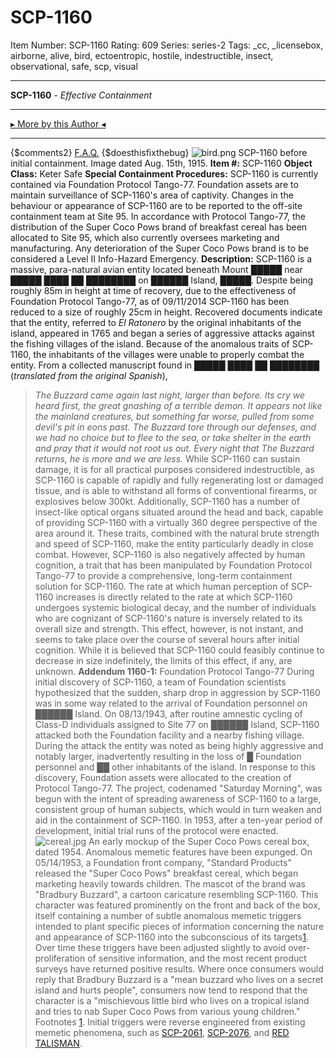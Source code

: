 # SCP-1160
Item Number: SCP-1160
Rating: 609
Series: series-2
Tags: _cc, _licensebox, airborne, alive, bird, ectoentropic, hostile, indestructible, insect, observational, safe, scp, visual

---

**SCP-1160** \- _Effective Containment_
* * *
[▸ More by this Author ◂](http://www.scp-wiki.net/djkaktus)
* * *
{$comments2}
[F.A.Q.](https://scp-wiki.wikidot.com/component:info-ayers)
{$doesthisfixthebug}
![bird.png](https://scp-wiki.wdfiles.com/local--files/scp-1160/bird.png)
SCP-1160 before initial containment. Image dated Aug. 15th, 1915.
**Item #:** SCP-1160
**Object Class:** Keter Safe
**Special Containment Procedures:** SCP-1160 is currently contained via Foundation Protocol Tango-77. Foundation assets are to maintain surveillance of SCP-1160's area of captivity. Changes in the behaviour or appearance of SCP-1160 are to be reported to the off-site containment team at Site 95.
In accordance with Protocol Tango-77, the distribution of the Super Coco Pows brand of breakfast cereal has been allocated to Site 95, which also currently oversees marketing and manufacturing. Any deterioration of the Super Coco Pows brand is to be considered a Level II Info-Hazard Emergency.
**Description:** SCP-1160 is a massive, para-natural avian entity located beneath Mount █████ near █████ ████ ██ ████████ on ██████ Island, █████. Despite being roughly 85m in height at time of recovery, due to the effectiveness of Foundation Protocol Tango-77, as of 09/11/2014 SCP-1160 has been reduced to a size of roughly 25cm in height. Recovered documents indicate that the entity, referred to _El Ratonero_ by the original inhabitants of the island, appeared in 1765 and began a series of aggressive attacks against the fishing villages of the island. Because of the anomalous traits of SCP-1160, the inhabitants of the villages were unable to properly combat the entity. From a collected manuscript found in █████ ████ ██ ████████ (_translated from the original Spanish_),
> _The Buzzard came again last night, larger than before. Its cry we heard first, the great gnashing of a terrible demon. It appears not like the mainland creatures, but something far worse, pulled from some devil's pit in eons past. The Buzzard tore through our defenses, and we had no choice but to flee to the sea, or take shelter in the earth and pray that it would not root us out. Every night that The Buzzard returns, he is more and we are less._
While SCP-1160 can sustain damage, it is for all practical purposes considered indestructible, as SCP-1160 is capable of rapidly and fully regenerating lost or damaged tissue, and is able to withstand all forms of conventional firearms, or explosives below 300kt. Additionally, SCP-1160 has a number of insect-like optical organs situated around the head and back, capable of providing SCP-1160 with a virtually 360 degree perspective of the area around it. These traits, combined with the natural brute strength and speed of SCP-1160, make the entity particularly deadly in close combat.
However, SCP-1160 is also negatively affected by human cognition, a trait that has been manipulated by Foundation Protocol Tango-77 to provide a comprehensive, long-term containment solution for SCP-1160. The rate at which human perception of SCP-1160 increases is directly related to the rate at which SCP-1160 undergoes systemic biological decay, and the number of individuals who are cognizant of SCP-1160's nature is inversely related to its overall size and strength. This effect, however, is not instant, and seems to take place over the course of several hours after initial cognition. While it is believed that SCP-1160 could feasibly continue to decrease in size indefinitely, the limits of this effect, if any, are unknown.
**Addendum 1160-1:** Foundation Protocol Tango-77
During initial discovery of SCP-1160, a team of Foundation scientists hypothesized that the sudden, sharp drop in aggression by SCP-1160 was in some way related to the arrival of Foundation personnel on ██████ Island. On 08/13/1943, after routine amnestic cycling of Class-D individuals assigned to Site 77 on ██████ Island, SCP-1160 attacked both the Foundation facility and a nearby fishing village. During the attack the entity was noted as being highly aggressive and notably larger, inadvertently resulting in the loss of █ Foundation personnel and ██ other inhabitants of the island.
In response to this discovery, Foundation assets were allocated to the creation of Protocol Tango-77. The project, codenamed "Saturday Morning", was begun with the intent of spreading awareness of SCP-1160 to a large, consistent group of human subjects, which would in turn weaken and aid in the containment of SCP-1160. In 1953, after a ten-year period of development, initial trial runs of the protocol were enacted.
![cereal.jpg](https://scp-wiki.wdfiles.com/local--files/scp-1160/cereal.jpg)
An early mockup of the Super Coco Pows cereal box, dated 1954. Anomalous memetic features have been expunged.
On 05/14/1953, a Foundation front company, "Standard Products" released the "Super Coco Pows" breakfast cereal, which began marketing heavily towards children. The mascot of the brand was "Bradbury Buzzard", a cartoon caricature resembling SCP-1160. This character was featured prominently on the front and back of the box, itself containing a number of subtle anomalous memetic triggers intended to plant specific pieces of information concerning the nature and appearance of SCP-1160 into the subconscious of its targets[1](javascript:;).
Over time these triggers have been adjusted slightly to avoid over-proliferation of sensitive information, and the most recent product surveys have returned positive results. Where once consumers would reply that Bradbury Buzzard is a "mean buzzard who lives on a secret island and hurts people", consumers now tend to respond that the character is a "mischievous little bird who lives on a tropical island and tries to nab Super Coco Pows from various young children."
Footnotes
[1](javascript:;). Initial triggers were reverse engineered from existing memetic phenomena, such as [SCP-2061](/scp-2061), [SCP-2076](/scp-2076), and [RED TALISMAN](/scp-2111).